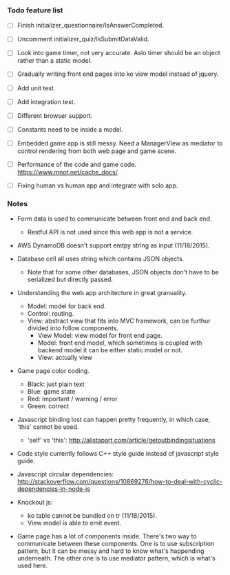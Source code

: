 ### Todo feature list

- [ ] Finish initializer_questionnaire/IsAnswerCompleted.

- [ ] Uncomment initializer_quiz/IsSubmitDataValid.

- [ ] Look into game timer, not very accurate. Aslo timer should be an object rather than a static model.

- [ ] Gradually writing front end pages into ko view model instead of jquery.

- [ ] Add unit test.

- [ ] Add integration test.

- [ ] Different browser support.

- [ ] Constants need to be inside a model.

- [ ] Embedded game app is still messy. Need a ManagerView as mediator to control rendering from both web page and game scene.

- [ ] Performance of the code and game code. https://www.mnot.net/cache_docs/.

- [ ] Fixing human vs human app and integrate with solo app.


### Notes
* Form data is used to communicate between front end and back end.
  - Restful API is not used since this web app is not a service.

* AWS DynamoDB doesn't support emtpy string as input (11/18/2015).

* Database cell all uses string which contains JSON objects.
  - Note that for some other databases, JSON objects don't have to be
    serialized but directly passed.

* Understanding the web app architecture in great granuality.
  - Model: model for back end.
  - Control: routing.
  - View: abstract view that fits into MVC framework, can be furthur
          divided into follow components.
    - View Model: view model for front end page.
    - Model: front end model, which sometimes is coupled with backend model
             it can be either static model or not.
    - View: actually view

* Game page color coding.
  - Black: just plain text
  - Blue: game state
  - Red: important / warning / error
  - Green: correct

* Javascript binding lost can happen pretty frequently, in which case,
  'this' cannot be used.
  - 'self' vs 'this': http://alistapart.com/article/getoutbindingsituations

* Code style currently follows C++ style guide instead of javascript
  style guide.

* Javascript circular dependencies:
  http://stackoverflow.com/questions/10869276/how-to-deal-with-cyclic-dependencies-in-node-js

* Knockout js:
  - ko table cannot be bundled on tr (11/18/2015).
  - View model is able to emit event.

* Game page has a lot of components inside. There's two way to communicate
  between these components. One is to use subscription pattern, but it can be
  messy and hard to know what's happending underneath. The other one is to use
  mediator pattern, which is what's used here.
